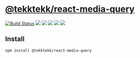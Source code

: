 # [@tekktekk/react-media-query](https://lioneltay.github.io/react-media-query)

[![Build Status](https://travis-ci.com/lioneltay/react-media-query.svg?branch=master)](https://travis-ci.com/lioneltay/react-media-query) [![](https://img.shields.io/github/license/lioneltay/react-media-query.svg)](https://github.com/lioneltay/react-media-query/blob/master/LICENSE) [![](https://img.shields.io/github/issues-raw/lioneltay/react-media-query.svg)](https://github.com/lioneltay/react-media-query/issues) [![](https://img.shields.io/github/last-commit/lioneltay/react-media-query.svg)](https://github.com/lioneltay/react-media-query/commits/master) [![](https://img.shields.io/npm/dt/@tekktekk/react-media-query.svg)](https://www.npmjs.com/package/@tekktekk/react-media-query) [![](https://img.shields.io/npm/dm/@tekktekk/react-media-query.svg)](https://www.npmjs.com/package/@tekktekk/react-media-query)

## Install

```
npm install @tekktekk/react-media-query
```

<!-- ## [Documentation](https://lioneltay.github.io/react-media-query)

- [API](https://lioneltay.github.io/react-media-query/#/api)
- [Guides](https://lioneltay.github.io/react-media-query/#/guides)
- [Examples](https://lioneltay.github.io/react-media-query/#/examples) -->
